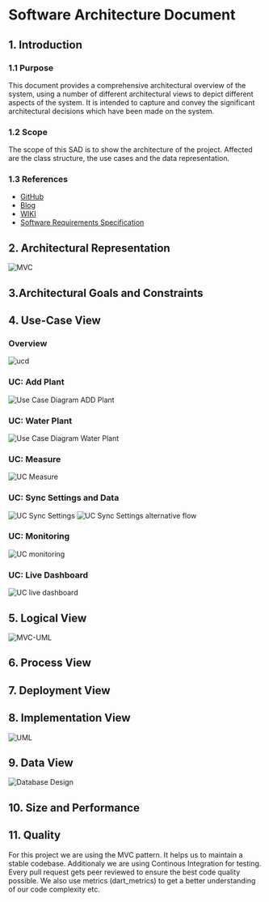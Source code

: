# Software Architecture Document


## 1. Introduction 
### 1.1 Purpose
This document provides a comprehensive architectural overview of the system, 
using a number of different architectural views to depict different aspects of the system. 
It is intended to capture and convey the significant architectural decisions which have been made on the system.

### 1.2 Scope
The scope of this SAD is to show the architecture of the project. Affected are the class structure, the use cases and the data representation.

### 1.3 References
- [GitHub](https://github.com/jdk-21/lazyplants)
- [Blog](https://lazysmartplants.wordpress.com/)
- [WIKI](https://github.com/Kokoloris19097/LazyPlants.dokumentation)
- [Software Requirements Specification](SRS.md)


## 2. Architectural Representation
![MVC](./UC/MVC-Diagram.png)

## 3.Architectural Goals and Constraints 


## 4. Use-Case View 
### Overview
![ucd](https://raw.githubusercontent.com/Kokoloris19097/LazyPlants.dokumentation/master/UC/Use-Case-Diagram.png)

### UC: Add Plant
![Use Case Diagram ADD Plant](./UC/uc-add-plant.png)

### UC: Water Plant
![Use Case Diagram Water Plant](./UC/uc-water-plants.png)

### UC: Measure
![UC Measure](./UC/uc-measure.png)

### UC: Sync Settings and Data
![UC Sync Settings](./UC/uc-sync-settings.png)
![UC Sync Settings alternative flow](./UC/uc-sync-settings-alternative.png)

### UC: Monitoring
![UC monitoring](./UC/uc-monitoring.png)

### UC: Live Dashboard
![UC live dashboard](./UC/uc-live-dashboard.png)

## 5. Logical View
![MVC-UML](https://raw.githubusercontent.com/Kokoloris19097/LazyPlants.dokumentation/master/UML/out/class_diagram_20201208.png)


## 6. Process View


## 7. Deployment View



## 8. Implementation View
![UML](./UC/classdiagramm.png)

## 9. Data View
![Database Design](./UC/databasediagramm.png)

## 10. Size and Performance


## 11. Quality
For this project we are using the MVC pattern. It helps us to maintain a stable codebase. Additionaly we are using Continous Integration for testing. Every pull request gets peer reviewed to ensure the best code quality possible. 
We also use metrics (dart_metrics) to get a better understanding of our code complexity etc.
